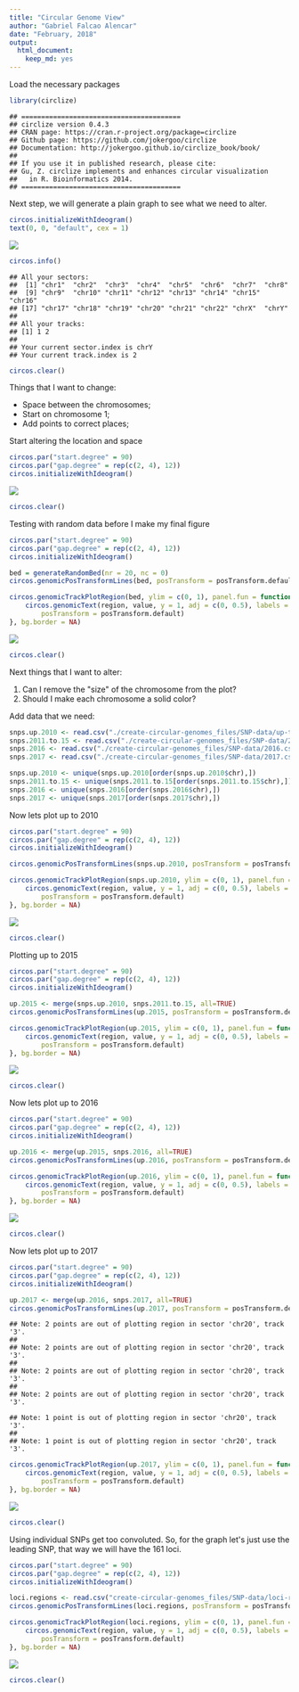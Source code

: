 ```yaml
---
title: "Circular Genome View"
author: "Gabriel Falcao Alencar"
date: "February, 2018"
output: 
  html_document: 
    keep_md: yes
---
```




Load the necessary packages

```r
library(circlize)
```

```
## ========================================
## circlize version 0.4.3
## CRAN page: https://cran.r-project.org/package=circlize
## Github page: https://github.com/jokergoo/circlize
## Documentation: http://jokergoo.github.io/circlize_book/book/
## 
## If you use it in published research, please cite:
## Gu, Z. circlize implements and enhances circular visualization 
##   in R. Bioinformatics 2014.
## ========================================
```

Next step, we will generate a plain graph to see what we need to alter.


```r
circos.initializeWithIdeogram()
text(0, 0, "default", cex = 1)
```

![](create-circular-genomes_files/figure-html/first-1.png)<!-- -->

```r
circos.info()
```

```
## All your sectors:
##  [1] "chr1"  "chr2"  "chr3"  "chr4"  "chr5"  "chr6"  "chr7"  "chr8" 
##  [9] "chr9"  "chr10" "chr11" "chr12" "chr13" "chr14" "chr15" "chr16"
## [17] "chr17" "chr18" "chr19" "chr20" "chr21" "chr22" "chrX"  "chrY" 
## 
## All your tracks:
## [1] 1 2
## 
## Your current sector.index is chrY
## Your current track.index is 2
```

```r
circos.clear()
```

Things that I want to change:  
* Space between the chromosomes;  
* Start on chromosome 1;  
* Add points to correct places;  

Start altering the location and space


```r
circos.par("start.degree" = 90)
circos.par("gap.degree" = rep(c(2, 4), 12))
circos.initializeWithIdeogram()
```

![](create-circular-genomes_files/figure-html/local-space-1.png)<!-- -->

```r
circos.clear()
```

Testing with random data before I make my final figure


```r
circos.par("start.degree" = 90)
circos.par("gap.degree" = rep(c(2, 4), 12))
circos.initializeWithIdeogram()

bed = generateRandomBed(nr = 20, nc = 0)
circos.genomicPosTransformLines(bed, posTransform = posTransform.default, horizontalLine = "top", track.height = 0.1)

circos.genomicTrackPlotRegion(bed, ylim = c(0, 1), panel.fun = function(region, value, ...) {
    circos.genomicText(region, value, y = 1, adj = c(0, 0.5), labels = "gene", facing = "reverse.clockwise", niceFacing = TRUE,
        posTransform = posTransform.default)
}, bg.border = NA)
```

![](create-circular-genomes_files/figure-html/randon-data-graph-1.png)<!-- -->

```r
circos.clear()
```

Next things that I want to alter:  
1. Can I remove the "size" of the chromosome from the plot?  
2. Should I make each chromosome a solid color?

Add data that we need:


```r
snps.up.2010 <- read.csv("./create-circular-genomes_files/SNP-data/up-to-2010.csv", header=TRUE)
snps.2011.to.15 <- read.csv("./create-circular-genomes_files/SNP-data/2011-2015.csv", header=TRUE)
snps.2016 <- read.csv("./create-circular-genomes_files/SNP-data/2016.csv", header=TRUE)
snps.2017 <- read.csv("./create-circular-genomes_files/SNP-data/2017.csv", header=TRUE)

snps.up.2010 <- unique(snps.up.2010[order(snps.up.2010$chr),])
snps.2011.to.15 <- unique(snps.2011.to.15[order(snps.2011.to.15$chr),])
snps.2016 <- unique(snps.2016[order(snps.2016$chr),])
snps.2017 <- unique(snps.2017[order(snps.2017$chr),])
```

Now lets plot up to 2010

```r
circos.par("start.degree" = 90)
circos.par("gap.degree" = rep(c(2, 4), 12))
circos.initializeWithIdeogram()

circos.genomicPosTransformLines(snps.up.2010, posTransform = posTransform.default, horizontalLine = "top", track.height = 0.1)

circos.genomicTrackPlotRegion(snps.up.2010, ylim = c(0, 1), panel.fun = function(region, value, ...) {
    circos.genomicText(region, value, y = 1, adj = c(0, 0.5), labels = "loci", facing = "reverse.clockwise", niceFacing = TRUE,
        posTransform = posTransform.default)
}, bg.border = NA)
```

![](create-circular-genomes_files/figure-html/up-2010-1.png)<!-- -->

```r
circos.clear()
```

Plotting up to 2015

```r
circos.par("start.degree" = 90)
circos.par("gap.degree" = rep(c(2, 4), 12))
circos.initializeWithIdeogram()

up.2015 <- merge(snps.up.2010, snps.2011.to.15, all=TRUE)
circos.genomicPosTransformLines(up.2015, posTransform = posTransform.default, horizontalLine = "top", track.height = 0.1)

circos.genomicTrackPlotRegion(up.2015, ylim = c(0, 1), panel.fun = function(region, value, ...) {
    circos.genomicText(region, value, y = 1, adj = c(0, 0.5), labels = "loci", facing = "reverse.clockwise", niceFacing = TRUE,
        posTransform = posTransform.default)
}, bg.border = NA)
```

![](create-circular-genomes_files/figure-html/up-2015-1.png)<!-- -->

```r
circos.clear()
```

Now lets plot up to 2016

```r
circos.par("start.degree" = 90)
circos.par("gap.degree" = rep(c(2, 4), 12))
circos.initializeWithIdeogram()

up.2016 <- merge(up.2015, snps.2016, all=TRUE)
circos.genomicPosTransformLines(up.2016, posTransform = posTransform.default, horizontalLine = "top", track.height = 0.1)

circos.genomicTrackPlotRegion(up.2016, ylim = c(0, 1), panel.fun = function(region, value, ...) {
    circos.genomicText(region, value, y = 1, adj = c(0, 0.5), labels = "loci", facing = "reverse.clockwise", niceFacing = TRUE,
        posTransform = posTransform.default)
}, bg.border = NA)
```

![](create-circular-genomes_files/figure-html/up-2016-1.png)<!-- -->

```r
circos.clear()
```

Now lets plot up to 2017

```r
circos.par("start.degree" = 90)
circos.par("gap.degree" = rep(c(2, 4), 12))
circos.initializeWithIdeogram()

up.2017 <- merge(up.2016, snps.2017, all=TRUE)
circos.genomicPosTransformLines(up.2017, posTransform = posTransform.default, horizontalLine = "top", track.height = 0.1)
```

```
## Note: 2 points are out of plotting region in sector 'chr20', track '3'.
## 
## Note: 2 points are out of plotting region in sector 'chr20', track '3'.
## 
## Note: 2 points are out of plotting region in sector 'chr20', track '3'.
## 
## Note: 2 points are out of plotting region in sector 'chr20', track '3'.
```

```
## Note: 1 point is out of plotting region in sector 'chr20', track '3'.
## 
## Note: 1 point is out of plotting region in sector 'chr20', track '3'.
```

```r
circos.genomicTrackPlotRegion(up.2017, ylim = c(0, 1), panel.fun = function(region, value, ...) {
    circos.genomicText(region, value, y = 1, adj = c(0, 0.5), labels = "loci", facing = "reverse.clockwise", niceFacing = TRUE,
        posTransform = posTransform.default)
}, bg.border = NA)
```

![](create-circular-genomes_files/figure-html/up-2017-1.png)<!-- -->

```r
circos.clear()
```

Using individual SNPs get too convoluted. So, for the graph let's just use the leading SNP, that way we will have the 161 loci.


```r
circos.par("start.degree" = 90)
circos.par("gap.degree" = rep(c(2, 4), 12))
circos.initializeWithIdeogram()

loci.regions <- read.csv("create-circular-genomes_files/SNP-data/loci-regions.csv", header=TRUE)
circos.genomicPosTransformLines(loci.regions, posTransform = posTransform.default, horizontalLine = "top", track.height = 0.1)

circos.genomicTrackPlotRegion(loci.regions, ylim = c(0, 1), panel.fun = function(region, value, ...) {
    circos.genomicText(region, value, y = 1, adj = c(0, 0.5), labels = "loci", facing = "reverse.clockwise", niceFacing = TRUE,
        posTransform = posTransform.default)
}, bg.border = NA)
```

![](create-circular-genomes_files/figure-html/loci-1.png)<!-- -->

```r
circos.clear()
```

